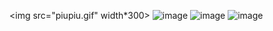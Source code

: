 <img src="piupiu.gif" width*300>
![image](https://user-images.githubusercontent.com/112765893/224705686-3aa18b98-ec0e-4031-a9b1-ea83a6ca4955.png)
![image](https://user-images.githubusercontent.com/112765893/224705852-681e46b8-b17d-4080-a961-4e6b2fcc8b0b.png)
![image](https://user-images.githubusercontent.com/112765893/224705907-2824d55e-6e30-40f0-864b-2116ea30be68.png)
